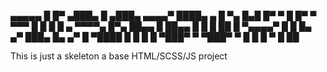 
   ▄▄▄▄▄   █  █▀ ▄███▄   █     ▄███▄     ▄▄▄▄▀ ████▄    ▄
  █     ▀▄ █▄█   █▀   ▀  █     █▀   ▀ ▀▀▀ █    █   █     █
▄  ▀▀▀▀▄   █▀▄   ██▄▄    █     ██▄▄       █    █   █ ██   █
 ▀▄▄▄▄▀    █  █  █▄   ▄▀ ███▄  █▄   ▄▀   █     ▀████ █ █  █
             █   ▀███▀       ▀ ▀███▀    ▀            █  █ █
            ▀                                        █   ██



 This is just a skeleton
 a base HTML/SCSS/JS project